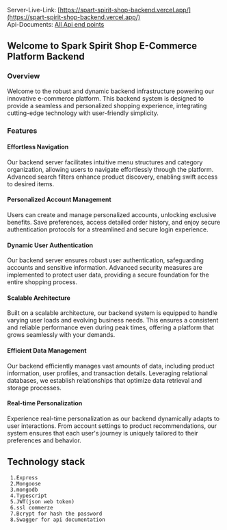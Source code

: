 Server-Live-Link: [https://spart-spirit-shop-backend.vercel.app/](https://spart-spirit-shop-backend.vercel.app/) <br/>
Api-Documents: [All Api end points](https://spart-spirit-shop-backend.vercel.app/api-docs) <br/>

## Welcome to Spark Spirit Shop E-Commerce Platform Backend

### Overview

Welcome to the robust and dynamic backend infrastructure powering our innovative e-commerce platform. This backend system is designed to provide a seamless and personalized shopping experience, integrating cutting-edge technology with user-friendly simplicity.

### Features

#### Effortless Navigation

Our backend server facilitates intuitive menu structures and category organization, allowing users to navigate effortlessly through the platform. Advanced search filters enhance product discovery, enabling swift access to desired items.

#### Personalized Account Management

Users can create and manage personalized accounts, unlocking exclusive benefits. Save preferences, access detailed order history, and enjoy secure authentication protocols for a streamlined and secure login experience.


#### Dynamic User Authentication

Our backend server ensures robust user authentication, safeguarding accounts and sensitive information. Advanced security measures are implemented to protect user data, providing a secure foundation for the entire shopping process.

#### Scalable Architecture

Built on a scalable architecture, our backend system is equipped to handle varying user loads and evolving business needs. This ensures a consistent and reliable performance even during peak times, offering a platform that grows seamlessly with your demands.

#### Efficient Data Management

Our backend efficiently manages vast amounts of data, including product information, user profiles, and transaction details. Leveraging relational databases, we establish relationships that optimize data retrieval and storage processes.

#### Real-time Personalization

Experience real-time personalization as our backend dynamically adapts to user interactions. From account settings to product recommendations, our system ensures that each user's journey is uniquely tailored to their preferences and behavior.



<!-- ## Contributing

We welcome contributions! Please see our [Contribution Guidelines](CONTRIBUTING.md) for details on how to get involved. -->
## Technology stack
     1.Express
     2.Mongoose
     3.mongodb
     4.Typescript
     5.JWT(json web token)
     6.ssl commerze
     7.Bcrypt for hash the password
     8.Swagger for api documentation


